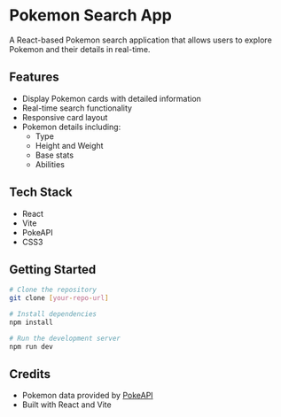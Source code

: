 # Pokemon Search App

A React-based Pokemon search application that allows users to explore Pokemon and their details in real-time.

## Features

- Display Pokemon cards with detailed information
- Real-time search functionality
- Responsive card layout
- Pokemon details including:
  - Type
  - Height and Weight
  - Base stats
  - Abilities


## Tech Stack

- React
- Vite
- PokeAPI
- CSS3

## Getting Started

```bash
# Clone the repository
git clone [your-repo-url]

# Install dependencies
npm install

# Run the development server
npm run dev
```

## Credits

- Pokemon data provided by [PokeAPI](https://pokeapi.co/)
- Built with React and Vite
